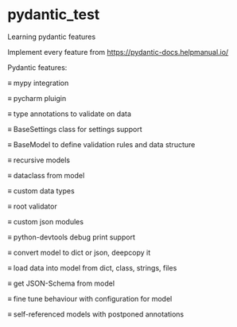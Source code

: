 # pydantic_test
Learning pydantic features

Implement every feature from
https://pydantic-docs.helpmanual.io/

 Pydantic features:
 
 ≡ mypy integration
 
 ≡ pycharm pluigin
 
 ≡ type annotations to validate on data
 
 ≡ BaseSettings class for settings support
 
 ≡ BaseModel to define validation rules and data structure
 
 ≡ recursive models
 
 ≡ dataclass from model
 
 ≡ custom data types
 
 ≡ root validator
 
 ≡ custom json modules
 
 ≡ python-devtools debug print support
 
 ≡ convert model to dict or json, deepcopy it
 
 ≡ load data into model from dict, class, strings, files
 
 ≡ get JSON-Schema from model
 
 ≡ fine tune behaviour with configuration for model
 
 ≡ self-referenced models with postponed annotations